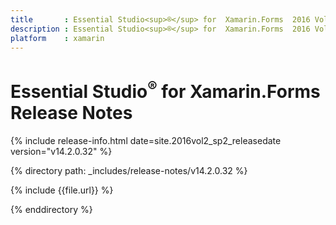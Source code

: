 ```yaml
---
title       : Essential Studio<sup>®</sup> for  Xamarin.Forms  2016 Vol 2 (Service Pack 2) Release Notes
description : Essential Studio<sup>®</sup> for  Xamarin.Forms  2016 Vol 2 (Service Pack 2) Release Notes
platform    : xamarin
---
```


# Essential Studio<sup>®</sup> for Xamarin.Forms Release Notes

{% include release-info.html date=site.2016vol2_sp2_releasedate version="v14.2.0.32" %} 

{% directory path: _includes/release-notes/v14.2.0.32 %}

{% include {{file.url}} %}

{% enddirectory %}